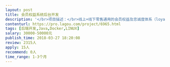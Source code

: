 ```yaml
---                
layout: post       
title: 会员权益系统后台开发           
description: '</br>项目描述：</br>线上+线下零售通用的会员权益及忠诚度体系（loyalty program），开发标准接口、完成与用户交互层（官网+微信公众号）的对接</br>主要功能：</br>积分管理，礼券及权益管理，促销管理，会员等级/标签管理，规则引擎</br>可参考产品：</br>主流零售商的loyalty program</br>人员要求：</br>有微服务架构开发经验，了解CI/CD，学习能力强，责任感强，喜欢钻研技术。</br>'     
contenturl: https://pro.lagou.com/project/6965.html      
tags: [后端开发,Java,Docker,LINUX]            
salary: 30000-50000元          
publish_time: 2018-03-27 18:20:08         
review: 2315人                   
apply: 15人                   
recommend: 0人                   
time_range: 1-3个月              
---                 
```

